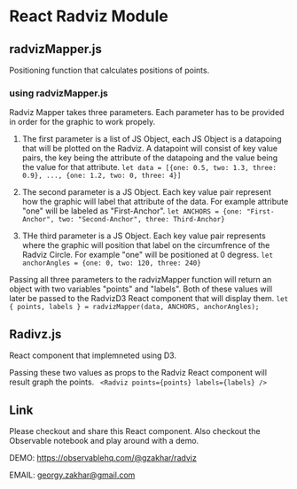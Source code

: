 # React Radviz Module

## radvizMapper.js
Positioning function that calculates positions of points.

### using radvizMapper.js

Radviz Mapper takes three parameters. Each parameter has to be provided in order for the graphic to work propely. 

1. The first parameter is a list of JS Object, each JS Object is a datapoing that will be plotted on the Radviz. A datapoint will consist of key value pairs, the key being the attribute of the datapoing and the value being the value for that attribute.
```let data = [{one: 0.5, two: 1.3, three: 0.9}, ..., {one: 1.2, two: 0, three: 4}]```

2. The second parameter is a JS Object. Each key value pair represent how the graphic will label that attribute of the data. For example attribute "one" will be labeled as "First-Anchor". 
```let ANCHORS = {one: "First-Anchor", two: "Second-Anchor", three: Third-Anchor}```

3. THe third parameter is a JS Object. Each key value pair represents where the graphic will position that label on the circumfrence of the Radviz Circle. For example "one" will be positioned at 0 degress. 
```let anchorAngles = {one: 0, two: 120, three: 240}```

Passing all three parameters to the radvizMapper function will return an object with two variables "points" and "labels". Both of these values will later be passed to the RadvizD3 React component that will display them.
```let { points, labels } = radvizMapper(data, ANCHORS, anchorAngles);```

## Radivz.js
React component that implemneted using D3.

Passing these two values as props to the Radviz React component will result graph the points.
``` <Radviz points={points} labels={labels} />```


## Link
Please checkout and share this React component. Also checkout the Observable notebook and play around with a demo.

DEMO: https://observablehq.com/@gzakhar/radviz

EMAIL: georgy.zakhar@gmail.com